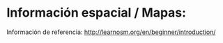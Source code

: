# Información espacial \/ Mapas:

Información de referencia: http://learnosm.org/en/beginner/introduction/